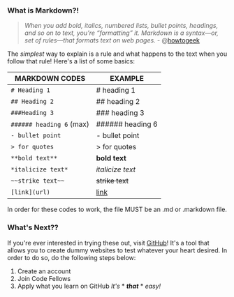 ### What is Markdown?!

> *When you add bold, italics, numbered lists, bullet points, headings, and so on to text, you’re “formatting” it. Markdown is a syntax—or, set of rules—that formats text on web pages.* - @[howtogeek](https://www.howtogeek.com/448323/what-is-markdown-and-how-do-you-use-it/#:~:text=When%20you%20add%20bold%2C%20italics,Language%2C%20better%20known%20as%20HTML.)

The *simplest* way to explain is a rule and what happens to the text when you follow that rule! 
Here's a list of some basics:
  
|   MARKDOWN CODES             | EXAMPLE                      |
|------------------------------|------------------------------|
|```# Heading 1```             | # heading 1                  |
|```## Heading 2```            | ## heading 2                 |
|```###Heading 3```            | ### heading 3                |
|```###### heading 6``` (max)  | ###### heading 6             |
|```- bullet point```          | - bullet point               |
|```> for quotes```            | > for quotes                 |
|```**bold text**```           | **bold text**                |
|```*italicize text*```        | *italicize text*             |
|```~~strike text~~```         | ~~strike text~~              |
|```[link](url)```             | [link](url)                  |

In order for these codes to work, the file MUST be an .md or .markdown file.

### What's Next?? 

If you're ever interested in trying these out, visit [GitHub](github.com)! It's a tool that allows you to create dummy websites to test whatever your heart desired. 
In order to do so, do the following steps below:
1. Create an account
2. Join Code Fellows
3. Apply what you learn on GitHub
*It's* * ***that*** * *easy!* 
